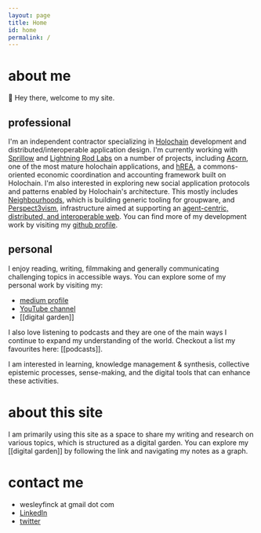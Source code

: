 ```yaml
---
layout: page
title: Home
id: home
permalink: /
---
```

# about me
👋 Hey there, welcome to my site. 

## professional
I'm an independent contractor specializing in [Holochain](https://www.holochain.org/) development and distributed/interoperable application design. I'm currently working with [Sprillow](https://sprillow.com) and [Lightning Rod Labs](https://lightningrodlabs.org/) on a number of projects, including [Acorn](http://acorn.software/), one of the most mature holochain applications, and [hREA](https://hrea.io/), a commons-oriented economic coordination and accounting framework built on Holochain. I'm also interested in exploring new social application protocols and patterns enabled by Holochain's architecture. This mostly includes [Neighbourhoods](https://neighbourhoods.network/), which is building generic tooling for groupware, and [Perspect3vism](https://github.com/perspect3vism/), infrastructure aimed at supporting an [agent-centric, distributed, and interoperable web](https://medium.com/holochain/holochain-reinventing-applications-d2ac1e4f25ef). You can find more of my development work by visiting my [github profile](https://github.com/weswalla/).


## personal
I enjoy reading, writing, filmmaking and generally communicating challenging topics in accessible ways. You can explore some of my personal work by visiting my:
- [medium profile](https://wesleyfinck.medium.com/)
- [YouTube channel](https://www.youtube.com/channel/UCPMZ2h9TqvfWIAQyFGfPyEQ)
- [[digital garden]]

I also love listening to podcasts and they are one of the main ways I continue to expand my understanding of the world. Checkout a list my favourites here: [[podcasts]].

I am interested in learning, knowledge management & synthesis, collective epistemic processes, sense-making, and the digital tools that can enhance these activities.

# about this site
I am primarily using this site as a space to share my writing and research on various topics, which is structured as a digital garden. You can explore my [[digital garden]] by following the link and navigating my notes as a graph.

# contact me
- wesleyfinck at gmail dot com
- [LinkedIn](https://www.linkedin.com/in/wesleyfinck/)
- [twitter](https://twitter.com/wesleyfinck)
